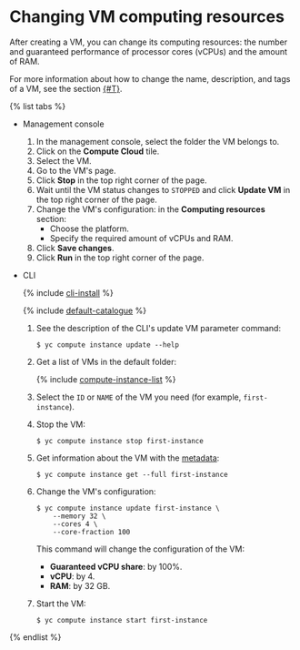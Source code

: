 # Changing VM computing resources

After creating a VM, you can change its computing resources: the number and guaranteed performance of processor cores (vCPUs) and the amount of RAM.

For more information about how to change the name, description, and tags of a VM, see the section [{#T}](vm-update.md).

{% list tabs %}

- Management console

  1. In the management console, select the folder the VM belongs to.
  1. Click on the **Compute Cloud** tile.
  1. Select the VM.
  1. Go to the VM's page.
  1. Click **Stop** in the top right corner of the page.
  1. Wait until the VM status changes to `STOPPED` and click **Update VM** in the top right corner of the page.
  1. Change the VM's configuration: in the **Computing resources** section:
      - Choose the platform.
      - Specify the required amount of vCPUs and RAM.
  1. Click **Save changes**.
  1. Click **Run** in the top right corner of the page.

- CLI

  {% include [cli-install](../../../_includes/cli-install.md) %}

  {% include [default-catalogue](../../../_includes/default-catalogue.md) %}

  1. See the description of the CLI's update VM parameter command:

      ```
      $ yc compute instance update --help
      ```

  1. Get a list of VMs in the default folder:

      {% include [compute-instance-list](../../_includes_service/compute-instance-list.md) %}

  1. Select the `ID` or `NAME` of the VM you need (for example, `first-instance`).

  1. Stop the VM:

      ```
      $ yc compute instance stop first-instance
      ```

  1. Get information about the VM with the [metadata](../../concepts/vm-metadata.md):

      ```
      $ yc compute instance get --full first-instance
      ```

  1. Change the VM's configuration:

      ```
      $ yc compute instance update first-instance \
          --memory 32 \
          --cores 4 \
          --core-fraction 100
      ```

      This command will change the configuration of the VM:
      * **Guaranteed vCPU share**: by 100%.
      * **vCPU**: by 4.
      * **RAM**: by 32 GB.

  1. Start the VM:

      ```
      $ yc compute instance start first-instance
      ```

{% endlist %}

